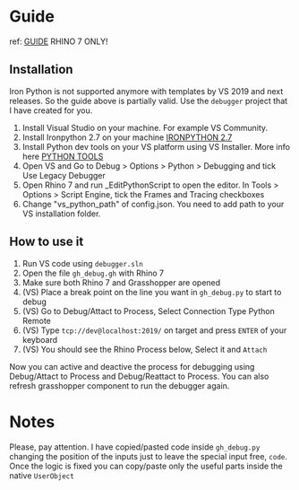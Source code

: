 # Guide
ref: [GUIDE](https://developer.rhino3d.com/guides/rhinopython/ghpython-debugging/)
RHINO 7 ONLY!

## Installation
Iron Python is not supported anymore with templates by VS 2019 and next releases. So the guide above is partially valid.
Use the `debugger` project that I have created for you.

1. Install Visual Studio on your machine. For example VS Community.
1. Install Ironpython 2.7 on your machine [IRONPYTHON 2.7](https://ironpython.net/)
2. Install Python dev tools on your VS platform using VS Installer. More info here [PYTHON TOOLS](https://visualstudio.microsoft.com/it/vs/features/python/)
3. Open VS and Go to Debug > Options > Python > Debugging and tick Use Legacy Debugger
4. Open Rhino 7 and run _EditPythonScript to open the editor. In Tools > Options > Script Engine, tick the Frames and Tracing checkboxes
5. Change "vs_python_path" of config.json. You need to add path to your VS installation folder.

## How to use it
1. Run VS code using `debugger.sln`
2. Open the file `gh_debug.gh` with Rhino 7
3. Make sure both Rhino 7 and Grasshopper are opened
4. (VS) Place a break point on the line you want in `gh_debug.py` to start to debug
5. (VS) Go to Debug/Attact to Process, Select Connection Type Python Remote
6. (VS) Type `tcp://dev@localhost:2019/` on target and press `ENTER` of your keyboard
7. (VS) You should see the Rhino Process below, Select it and `Attach`

Now you can active and deactive the process for debugging using Debug/Attact to Process and Debug/Reattact to Process. You can also refresh grasshopper component to run the debugger again.

# Notes
Please, pay attention. I have copied/pasted code inside `gh_debug.py` changing the position of the inputs just to leave the special input free, `code`. Once the logic is fixed you can copy/paste only the useful parts inside the native `UserObject`